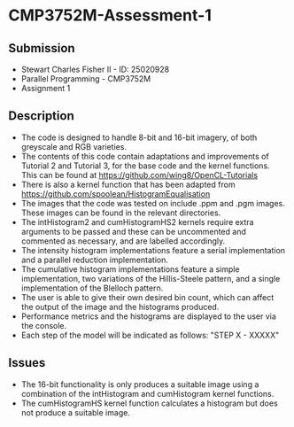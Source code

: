 # CMP3752M-Assessment-1

## Submission
- Stewart Charles Fisher II - ID: 25020928
- Parallel Programming - CMP3752M
- Assignment 1

## Description
- The code is designed to handle 8-bit and 16-bit imagery, of both greyscale and RGB varieties.
- The contents of this code contain adaptations and improvements of Tutorial 2 and Tutorial 3, for the base code and the kernel functions. This can be found at https://github.com/wing8/OpenCL-Tutorials
- There is also a kernel function that has been adapted from https://github.com/spoolean/HistogramEqualisation
- The images that the code was tested on include .ppm and .pgm images. These images can be found in the relevant directories.
- The intHistogram2 and cumHistogramHS2 kernels require extra arguments to be passed and these can be uncommented and commented as necessary, and are labelled accordingly.
- The intensity histogram implementations feature a serial implementation and a parallel reduction implementation.
- The cumulative histogram implementations feature a simple implementation, two variations of the Hillis-Steele pattern, and a single implementation of the Blelloch pattern.
- The user is able to give their own desired bin count, which can affect the output of the image and the histograms produced.
- Performance metrics and the histograms are displayed to the user via the console.
- Each step of the model will be indicated as follows: "STEP X - XXXXX"

## Issues
- The 16-bit functionality is only produces a suitable image using a combination of the intHistogram and cumHistogram kernel functions.
- The cumHistogramHS kernel function calculates a histogram but does not produce a suitable image.
